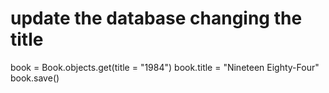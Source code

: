 # update the database changing the title 
book = Book.objects.get(title = "1984")
book.title = "Nineteen Eighty-Four"
book.save()